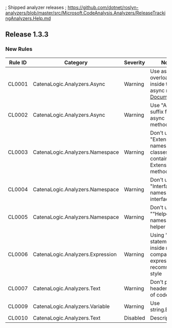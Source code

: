 ﻿; Shipped analyzer releases
; https://github.com/dotnet/roslyn-analyzers/blob/master/src/Microsoft.CodeAnalysis.Analyzers/ReleaseTrackingAnalyzers.Help.md


## Release 1.3.3

### New Rules
Rule ID | Category | Severity | Notes
--------|----------|----------|--------------------
CL0001  | CatenaLogic.Analyzers.Async   |  Warning | Use async overload inside this async method, [Documentation](https://github.com/CatenaLogic/CatenaLogic.Analyzers/blob/develop/doc/CL0001.md)
CL0002  | CatenaLogic.Analyzers.Async | Warning | Use "Async" suffix for async methods
CL0003  | CatenaLogic.Analyzers.Namespace | Warning | Don't use "Extensions" namespace for classes containing Extensions methods
CL0004  | CatenaLogic.Analyzers.Namespace | Warning | Don't use "Interfaces" namespace for interfaces
CL0005  | CatenaLogic.Analyzers.Namespace | Warning | Don't use ""Helpers"" namespace for helper classes
CL0006  | CatenaLogic.Analyzers.Expression | Warning | Using "is" statement inside null comparison expression is recommended style
CL0007  | CatenaLogic.Analyzers.Text | Warning | Don't place header on top of code file
CL0009  | CatenaLogic.Analyzers.Variable | Warning | Use string.Empty
CL0010 | CatenaLogic.Analyzers.Text | Disabled | Descriptors
